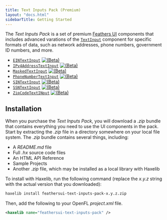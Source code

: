 ```yaml
---
title: Text Inputs Pack (Premium)
layout: "docs.html"
sidebarTitle: Getting Started
---
```


The _Text Inputs Pack_ is a set of premium [Feathers UI](/) components that includes advanced varations of the [`TextInput`](../text-input.md) component for specific formats of data, such as network addresses, phone numbers, government ID numbers, and more.

- [`EINTextInput`](./ein-text-input.md) <a href="../semver.md#beta-apis"><img class="beta" src="/img/beta.png" alt="(Beta)"/></a>
- [`IPv4AddressTextInput`](./ipv4-address-text-input.md) <a href="../semver.md#beta-apis"><img class="beta" src="/img/beta.png" alt="(Beta)"/></a>
- [`MaskedTextInput`](./masked-text-input.md) <a href="../semver.md#beta-apis"><img class="beta" src="/img/beta.png" alt="(Beta)"/></a>
- [`PhoneNumberTextInput`](./phone-number-text-input.md) <a href="../semver.md#beta-apis"><img class="beta" src="/img/beta.png" alt="(Beta)"/></a>
- [`SINTextInput`](./sin-text-input.md) <a href="../semver.md#beta-apis"><img class="beta" src="/img/beta.png" alt="(Beta)"/></a>
- [`SSNTextInput`](./ssn-text-input.md) <a href="../semver.md#beta-apis"><img class="beta" src="/img/beta.png" alt="(Beta)"/></a>
- [`ZipCodeTextINput`](./zip-code-text-input.md) <a href="../semver.md#beta-apis"><img class="beta" src="/img/beta.png" alt="(Beta)"/></a>

## Installation

When you purchase the _Text Inputs Pack_, you will download a _.zip_ bundle that contains everything you need to use the UI components in the pack. Start by extracting the _.zip_ file in a directory somewhere on your local file system. The _.zip_ bundle contains several things, including:

- A _README.md_ file
- Full _.hx_ source code files
- An HTML API Reference
- Sample Projects
- Another _.zip_ file, which may be installed as a local library with Haxelib

To install with Haxelib, run the following command (replace the _x.y.z_ string with the actual version that you downloaded):

```sh
haxelib install feathersui-text-inputs-pack-x.y.z.zip
```

Then, add the following to your OpenFL _project.xml_ file.

```xml
<haxelib name="feathersui-text-inputs-pack" />
```
